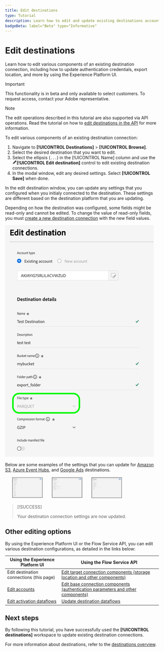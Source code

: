 ```yaml
---
title: Edit destinations
type: Tutorial
description: Learn how to edit and update existing destinations accounts in the Adobe Experience Platform UI
badgeBeta: label="Beta" type="Informative"
---
```

# Edit destinations

Learn how to edit various components of an existing destination connection, including how to update authentication credentials, export location, and more by using the Experience Platform UI.

>[!IMPORTANT]
>
>This functionality is in beta and only available to select customers. To request access, contact your Adobe representative.

>[!NOTE]
>
> The edit operations described in this tutorial are also supported via API operations. Read the tutorial on how to [edit destinations in the API](/help/destinations/api/edit-destination.md) for more information.

To edit various components of an existing destination connection: 

1. Navigate to **[!UICONTROL Destinations]** > **[!UICONTROL Browse]**.
2. Select the desired destination that you want to edit.
3. Select the ellipsis (`...`) in the [!UICONTROL Name] column and use the ![Edit destination control](/help/images/icons/edit.png)**[!UICONTROL Edit destination]** control to edit existing destination connections.
4. In the modal window, edit any desired settings. Select **[!UICONTROL Save]** when done.

In the edit destination window, you can update any settings that you configured when you initialy connected to the destination. These settings are different based on the destination platform that you are updating.

Depending on how the destination was configured, some fields might be read-only and cannot be edited. To change the value of read-only fields, you must [create a new destination connection](../ui/connect-destination.md) with the new field values.

![Screenshot showing a read-only field.](../assets/ui/edit-destinations/read-only.png)

Below are some examples of the settings that you can update for [Amazon S3](../catalog/cloud-storage/amazon-s3.md), [Azure Event Hubs](../catalog/cloud-storage/azure-event-hubs.md), and [Google Ads](../catalog/advertising/google-ads-destination.md) destinations.

<table style="width:100%; table-layout:fixed; border-collapse:separate; border-spacing:16px 0;">
  <tr>
    <td align="center" style="vertical-align:top;">
      <img src="../assets/ui/edit-destinations/edit-amazon-s3-connection.png" alt="Edit destination screen for the Amazon S3 destination." width="100" data-zoomable="yes" />
    </td>
    <td align="center" style="vertical-align:top;">
      <img src="../assets/ui/edit-destinations/edit-eventhubs-connection.png" alt="Edit destination screen for the Azure EventHubs destination." width="100" data-zoomable="yes" />
    </td>
    <td align="center" style="vertical-align:top;">
      <img src="../assets/ui/edit-destinations/edit-google-ads-connection.png" alt="Edit destination screen for the Google Ads destination." width="100" data-zoomable="yes" />
    </td>
  </tr>
</table>

>[!SUCCESS]
>
>Your destinaton connection settings are now updated.

## Other editing options

By using the Experience Platform UI or the Flow Service API, you can edit various destination configurations, as detailed in the links below:

|Using the Experience Platform UI | Using the Flow Service API |
|---------|----------|
| Edit destination connections (this page) | [Edit target connection components (storage location and other components)](/help/destinations/api/edit-destination.md#patch-target-connection) |
| [Edit accounts](/help/destinations/ui/update-accounts.md) | [Edit base connection components (authentication parameters and other components)](/help/destinations/api/edit-destination.md#patch-base-connection) |
| [Edit activation dataflows](/help/destinations/ui/edit-activation.md) | [Update destination dataflows](/help/destinations/api/update-destination-dataflows.md) |

## Next steps

By following this tutorial, you have successfully used the **[!UICONTROL destinations]** workspace to update existing destination connections.

For more information about destinations, refer to the [destinations overview](../catalog/overview.md).
